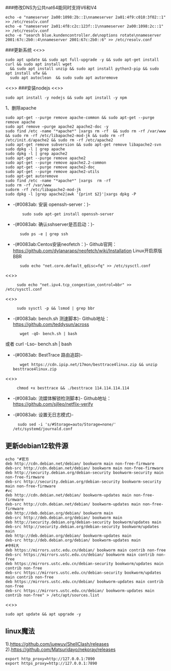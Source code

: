 ###修改DNS为公共nat64能同时支持V6和V4
    
    echo -e "nameserver 2a00:1098:2b::1\nnameserver 2a01:4f9:c010:3f02::1" >> /etc/resolv.conf
    echo -e "nameserver 2a01:4f8:c2c:123f::1\nnameserver 2a00:1098:2c::1" >> /etc/resolv.conf
    echo -e "search blue.kundencontroller.de\noptions rotate\nnameserver 2001:67c:2b0::4\nnameserver 2001:67c:2b0::6" >> /etc/resolv.conf

###更新系统
<<>>

    sudo apt update && sudo apt full-upgrade -y && sudo apt-get install curl && sudo apt install wget 
      && sudo apt install unzip && sudo apt install python3-pip && sudo apt install ufw && 
      sudo apt autoclean  && sudo sudo apt autoremove

<<>>
###安装nodejs
<<>>

    sudo apt install -y nodejs && sudo apt install -y npm

    
1、删除apache

    sudo apt-get --purge remove apache-common && sudo apt-get --purge remove apache
    sudo apt remove —purge apache2 apache2-doc -y
    sudo find /etc -name "*apache*" |xargs rm -rf  && sudo rm -rf /var/www && sudo rm -rf /etc/libapache2-mod-jk && sudo rm -rf /etc/init.d/apache2 && sudo rm -rf /etc/apache2
    sudo apt-get remove subversion && sudo apt-get remove libapache2-svn
    sudo dpkg -l | grep apache 
    sudo dpkg -l | grep apache2
    sudo apt-get --purge remove apache2
    sudo apt-get --purge remove apache2.2-common
    sudo apt-get --purge remove apache2-doc
    sudo apt-get --purge remove apache2-utils
    sudo apt-get autoremove
    sudo find /etc -name "*apache*" |xargs  rm -rf
    sudo rm -rf /var/www
    sudorm -rf /etc/libapache2-mod-jk
    sudo dpkg -l |grep apache2|awk '{print $2}'|xargs dpkg -P


* -(#0083ab: 安装 openssh-server：)- 

          sudo sudo apt-get install openssh-server

* -(#0083ab: 确认sshserver是否启动：)- 

         sudo ps -e | grep ssh

* -(#0083ab:Centos安装neofetch：)- 
Github官网：https://github.com/dylanaraps/neofetch/wiki/Installation
Linux开启原版BBR

         sudo echo "net.core.default_qdisc=fq" >> /etc/sysctl.conf
<<>>

         sudo echo "net.ipv4.tcp_congestion_control=bbr" >> /etc/sysctl.conf
<<>>

         sudo sysctl -p && lsmod | grep bbr

* -(#0083ab: bench.sh 测速脚本)- 
Github地址：https://github.com/teddysun/across

         wget -qO- bench.sh | bash
或者
         curl -Lso- bench.sh | bash

* -(#0083ab: BestTrace 路由追踪)- 

         wget https://cdn.ipip.net/17mon/besttrace4linux.zip && unzip besttrace4linux.zip
<<>>

         chmod +x besttrace && ./besttrace 114.114.114.114

* -(#0083ab: 流媒体解锁检测脚本)- 
Github地址：https://github.com/sjlleo/netflix-verify


* -(#0083ab: 设置无日志模式)- 

        sudo sed -i 's/#Storage=auto/Storage=none/' /etc/systemd/journald.conf

## 更新debian12软件源

    echo "#官方
    deb http://cdn.debian.net/debian/ bookworm main non-free-firmware
    deb-src http://cdn.debian.net/debian/ bookworm main non-free-firmware
    deb http://security.debian.org/debian-security bookworm-security main non-free-firmware
    deb-src http://security.debian.org/debian-security bookworm-security main non-free-firmware
    #vc
    deb http://cdn.debian.net/debian/ bookworm-updates main non-free-firmware
    deb-src http://cdn.debian.net/debian/ bookworm-updates main non-free-firmware
    deb http://deb.debian.org/debian/ bookworm main
    deb-src http://deb.debian.org/debian/ bookworm main
    deb http://security.debian.org/debian-security bookworm/updates main
    deb-src http://security.debian.org/debian-security bookworm/updates main
    deb http://deb.debian.org/debian/ bookworm-updates main
    deb-src http://deb.debian.org/debian/ bookworm-updates main
    #中科大
    deb https://mirrors.ustc.edu.cn/debian/ bookworm main contrib non-free
    deb-src https://mirrors.ustc.edu.cn/debian/ bookworm main contrib non-free
    deb https://mirrors.ustc.edu.cn/debian-security bookworm/updates main contrib non-free
    deb-src https://mirrors.ustc.edu.cn/debian-security bookworm/updates main contrib non-free
    deb https://mirrors.ustc.edu.cn/debian/ bookworm-updates main contrib non-free
    deb-src https://mirrors.ustc.edu.cn/debian/ bookworm-updates main contrib non-free" > /etc/apt/sources.list
<<>>

    sudo apt update && apt upgrade -y

## linux魔法

1).https://github.com/juewuy/ShellClash/releases
2).https://github.com/Matsuridayo/nekoray/releases

    export http_proxy=http://127.0.0.1:7890
    export https_proxy=http://127.0.0.1:7890